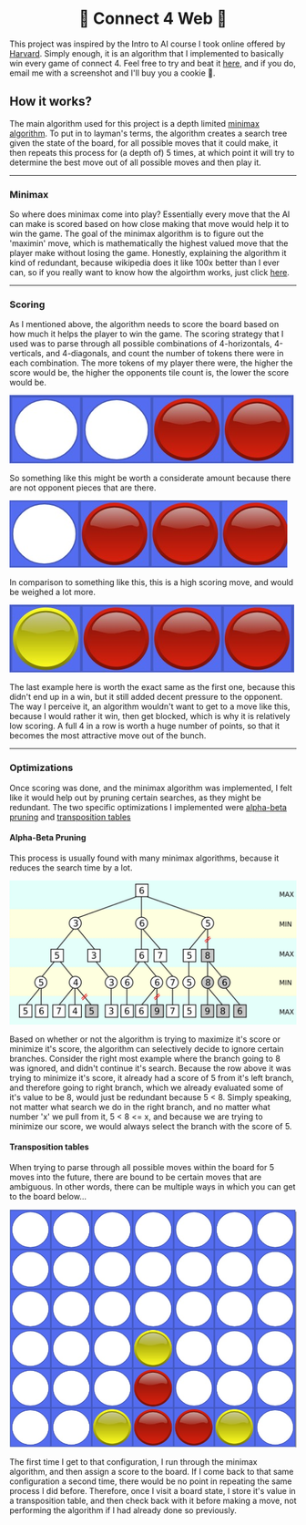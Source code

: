 <h1 align="center">🎲 Connect 4 Web 🎲</h1>

This project was inspired by the Intro to AI course I took online offered by <a href="https://online-learning.harvard.edu/course/cs50s-introduction-artificial-intelligence-python?delta=0">Harvard</a>. Simply enough, it is an algorithm that I implemented to basically win every game of connect 4. Feel free to try and beat it <a href="https://kushbhag.github.io/Connect4Web/">here</a>, and if you do, email me with a screenshot and I'll buy you a cookie 🍪.

## How it works?
The main algorithm used for this project is a depth limited <a href="https://en.wikipedia.org/wiki/Minimax">minimax algorithm</a>. To put in to layman's terms, the algorithm creates a search tree given the state of the board, for all possible moves that it could make, it then repeats this process for (a depth of) 5 times, at which point it will try to determine the best move out of all possible moves and then play it.

---

### Minimax
So where does minimax come into play? Essentially every move that the AI can make is scored based on how close making that move would help it to win the game. The goal of the minimax algorithm is to figure out the 'maximin' move, which is mathematically the highest valued move that the player make without losing the game. Honestly, explaining the algorithm it kind of redundant, because wikipedia does it like 100x better than I ever can, so if you really want to know how the algoirthm works, just click <a href="https://en.wikipedia.org/wiki/Minimax">here</a>.

---

### Scoring
As I mentioned above, the algorithm needs to score the board based on how much it helps the player to win the game. The scoring strategy that I used was to parse through all possible combinations of 4-horizontals, 4-verticals, and 4-diagonals, and count the number of tokens there were in each combination. The more tokens of my player there were, the higher the score would be, the higher the opponents tile count is, the lower the score would be.

![2 row](images/2row.jpg)

So something like this might be worth a considerate amount because there are not opponent pieces that are there.

![3 row](images/4row.jpg)

In comparison to something like this, this is a high scoring move, and would be weighed a lot more.

![3 row](images/3row1.jpg)

The last example here is worth the exact same as the first one, because this didn't end up in a win, but it still added decent pressure to the opponent. The way I perceive it, an algorithm wouldn't want to get to a move like this, because I would rather it win, then get blocked, which is why it is relatively low scoring. A full 4 in a row is worth a huge number of points, so that it becomes the most attractive move out of the bunch.

---

### Optimizations
Once scoring was done, and the minimax algorithm was implemented, I felt like it would help out by pruning certain searches, as they might be redundant. The two specific optimizations I implemented were <a href="https://en.wikipedia.org/wiki/Alpha%E2%80%93beta_pruning">alpha-beta pruning</a> and <a href="https://en.wikipedia.org/wiki/Transposition_table">transposition tables</a>

#### Alpha-Beta Pruning
This process is usually found with many minimax algorithms, because it reduces the search time by a lot.

![AB](images/AB_Pruning.jpg)

Based on whether or not the algorithm is trying to maximize it's score or minimize it's score, the algorithm can selectively decide to ignore certain branches. Consider the right most example where the branch going to 8 was ignored, and didn't continue it's search. Because the row above it was trying to minimize it's score, it already had a score of 5 from it's left branch, and therefore going to right branch, which we already evaluated some of it's value to be 8, would just be redundant because 5 < 8. Simply speaking, not matter what search we do in the right branch, and no matter what number 'x' we pull from it, 5 < 8 <= x, and because we are trying to minimize our score, we would always select the branch with the score of 5.

#### Transposition tables
When trying to parse through all possible moves within the board for 5 moves into the future, there are bound to be certain moves that are ambiguous. In other words, there can be multiple ways in which you can get to the board below...

![TTables](images/t_tables.jpg)

The first time I get to that configuration, I run through the minimax algorithm, and then assign a score to the board. If I come back to that same configuration a second time, there would be no point in repeating the same process I did before. Therefore, once I visit a board state, I store it's value in a transposition table, and then check back with it before making a move, not performing the algorithm if I had already done so previously.
